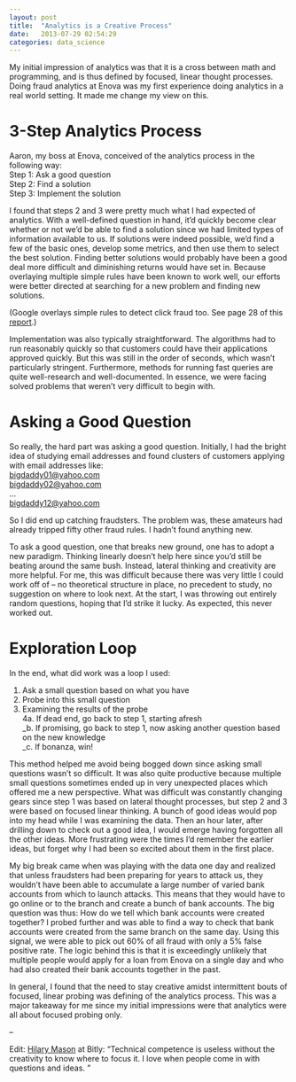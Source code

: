 ```yaml
---
layout: post
title:  "Analytics is a Creative Process"
date:   2013-07-29 02:54:29
categories: data_science
---
```


My initial impression of analytics was that it is a cross between math and programming, and is thus defined by focused, linear thought processes. Doing fraud analytics at Enova was my first experience doing analytics in a real world setting. It made me change my view on this.

3-Step Analytics Process
========================
Aaron, my boss at Enova, conceived of the analytics process in the following way:  
Step 1: Ask a good question  
Step 2: Find a solution  
Step 3: Implement the solution  

I found that steps 2 and 3 were pretty much what I had expected of analytics. With a well-defined question in hand, it’d quickly become clear whether or not we’d be able to find a solution since we had limited types of information available to us. If solutions were indeed possible, we’d find a few of the basic ones, develop some metrics, and then use them to select the best solution. Finding better solutions would probably have been a good deal more difficult and diminishing returns would have set in. Because overlaying multiple simple rules have been known to work well, our efforts were better directed at searching for a new problem and finding new solutions. 

(Google overlays simple rules to detect click fraud too. See page 28 of this <a href="http://googleblog.blogspot.com/pdf/Tuzhilin_Report.pdf">report</a>.)

Implementation was also typically straightforward. The algorithms had to run reasonably quickly so that customers could have their applications approved quickly. But this was still in the order of seconds, which wasn’t particularly stringent. Furthermore, methods for running fast queries are quite well-research and well-documented. In essence, we were facing solved problems that weren’t very difficult to begin with.


Asking a Good Question
======================
So really, the hard part was asking a good question. Initially, I had the bright idea of studying email addresses and found clusters of customers applying with email addresses like:  
bigdaddy01@yahoo.com  
bigdaddy02@yahoo.com  
…  
bigdaddy12@yahoo.com

So I did end up catching fraudsters. The problem was, these amateurs had already tripped fifty other fraud rules. I hadn’t found anything new.

To ask a good question, one that breaks new ground, one has to adopt a new paradigm. Thinking linearly doesn’t help here since you’d still be beating around the same bush. Instead, lateral thinking and creativity are more helpful. For me, this was difficult because there was very little I could work off of – no theoretical structure in place, no precedent to study, no suggestion on where to look next.  At the start, I was throwing out entirely random questions, hoping that I’d strike it lucky. As expected, this never worked out.

Exploration Loop
================
In the end, what did work was a loop I used:  
1. Ask a small question based on what you have  
2. Probe into this small question  
3. Examining the results of the probe  
4a. If dead end, go back to step 1, starting afresh  
_b. If promising, go back to step 1, now asking another question based on the new knowledge  
_c. If bonanza, win!  

This method helped me avoid being bogged down since asking small questions wasn’t so difficult. It was also quite productive because multiple small questions sometimes ended up in very unexpected places which offered me a new perspective. What was difficult was constantly changing gears since step 1 was based on lateral thought processes, but step 2 and 3 were based on focused linear thinking. A bunch of good ideas would pop into my head while I was examining the data. Then an hour later, after drilling down to check out a good idea, I would emerge having forgotten all the other ideas. More frustrating were the times I’d remember the earlier ideas, but forget why I had been so excited about them in the first place.

My big break came when was playing with the data one day and realized that unless fraudsters had been preparing for years to attack us, they wouldn’t have been able to accumulate a large number of varied bank accounts from which to launch attacks. This means that they would have to go online or to the branch and create a bunch of bank accounts. The big question was thus: How do we tell which bank accounts were created together? I probed further and was able to find a way to check that bank accounts were created from the same branch on the same day. Using this signal, we were able to pick out 60% of all fraud with only a 5% false positive rate. The logic behind this is that it is exceedingly unlikely that multiple people would apply for a loan from Enova on a single day and who had also created their bank accounts together in the past.

In general, I found that the need to stay creative amidst intermittent bouts of focused, linear probing was defining of the analytics process. This was a major takeaway for me since my initial impressions were that analytics were all about focused probing only.

–

Edit: <a href="http://www.hilarymason.com/blog/interview-questions-for-data-scientists/">Hilary Mason</a> at Bitly: “Technical competence is useless without the creativity to know where to focus it. I love when people come in with questions and ideas. ”